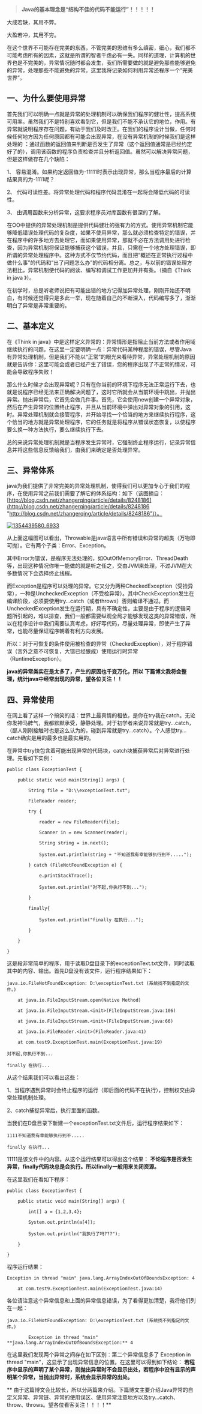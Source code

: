 > **Java的基本理念是“结构不佳的代码不能运行”！！！！！**

大成若缺，其用不弊。

大盈若冲，其用不穷。

在这个世界不可能存在完美的东西，不管完美的思维有多么缜密，细心，我们都不可能考虑所有的因素，这就是所谓的智者千虑必有一失。同样的道理，计算机的世界也是不完美的，异常情况随时都会发生，我们所需要做的就是避免那些能够避免的异常，处理那些不能避免的异常。这里我将记录如何利用异常还程序一个“完美世界”。

## 一、为什么要使用异常

首先我们可以明确一点就是异常的处理机制可以确保我们程序的健壮性，提高系统可用率。虽然我们不是特别喜欢看到它，但是我们不能不承认它的地位，作用。有异常就说明程序存在问题，有助于我们及时改正。在我们的程序设计当做，任何时候任何地方因为任何原因都有可能会出现异常，在没有异常机制的时候我们是这样处理的
：通过函数的返回值来判断是否发生了异常（这个返回值通常是已经约定好了的），调用该函数的程序负责检查并且分析返回值。虽然可以解决异常问题，但是这样做存在几个缺陷：

1、 容易混淆。如果约定返回值为-11111时表示出现异常，那么当程序最后的计算结果真的为-1111呢？

2、 代码可读性差。将异常处理代码和程序代码混淆在一起将会降低代码的可读性。

3、 由调用函数来分析异常，这要求程序员对库函数有很深的了解。

在OO中提供的异常处理机制是提供代码健壮的强有力的方式。使用异常机制它能够降低错误处理代码的复杂度，如果不使用异常，那么就必须检查特定的错误，并在程序中的许多地方去处理它，而如果使用异常，那就不必在方法调用处进行检查，因为异常机制将保证能够捕获这个错误，并且，只需在一个地方处理错误，即所谓的异常处理程序中。这种方式不仅节约代码，而且把“概述在正常执行过程中做什么事”的代码和“出了问题怎么办”的代码相分离。总之，与以前的错误处理方法相比，异常机制使代码的阅读、编写和调试工作更加井井有条。（摘自《Think
in java 》）。

在初学时，总是听老师说把有可能出错的地方记得加异常处理，刚刚开始还不明白，有时候还觉得只是多此一举，现在随着自己的不断深入，代码编写多了，渐渐明白了异常是非常重要的。

## 二、基本定义

在《Think in
java》中是这样定义异常的：异常情形是指阻止当前方法或者作用域继续执行的问题。在这里一定要明确一点：异常代码某种程度的错误，尽管Java有异常处理机制，但是我们不能以“正常”的眼光来看待异常，异常处理机制的原因就是告诉你：这里可能会或者已经产生了错误，您的程序出现了不正常的情况，可能会导致程序失败！

那么什么时候才会出现异常呢？只有在你当前的环境下程序无法正常运行下去，也就是说程序已经无法来正确解决问题了，这时它所就会从当前环境中跳出，并抛出异常。抛出异常后，它首先会做几件事。首先，它会使用new创建一个异常对象，然后在产生异常的位置终止程序，并且从当前环境中弹出对异常对象的引用，这时。异常处理机制就会接管程序，并开始寻找一个恰当的地方来继续执行程序，这个恰当的地方就是异常处理程序，它的任务就是将程序从错误状态恢复，以使程序要么换一种方法执行，要么继续执行下去。

总的来说异常处理机制就是当程序发生异常时，它强制终止程序运行，记录异常信息并将这些信息反馈给我们，由我们来确定是否处理异常。

## 三、异常体系

java为我们提供了非常完美的异常处理机制，使得我们可以更加专心于我们的程序，在使用异常之前我们需要了解它的体系结构：如下（该图摘自：[http://blog.csdn.net/zhangerqing/article/details/8248186](http://blog.csdn.net/zhangerqing/article/details/8248186
"http://blog.csdn.net/zhangerqing/article/details/8248186")）。

[![1354439580_6933](../md/img/chenssy/22185952-834d92bc2bfe498f9a33414cc7a2c8a4.png)](https://images0.cnblogs.com/blog/381060/201311/22185948-7b9c14a60cbc4772a96ff710e58d18cd.png)

从上面这幅图可以看出，Throwable是java语言中所有错误和异常的超类（万物即可抛）。它有两个子类：Error、Exception。

其中Error为错误，是程序无法处理的，如OutOfMemoryError、ThreadDeath等，出现这种情况你唯一能做的就是听之任之，交由JVM来处理，不过JVM在大多数情况下会选择终止线程。

而Exception是程序可以处理的异常。它又分为两种CheckedException（受捡异常），一种是UncheckedException（不受检异常）。其中CheckException发生在编译阶段，必须要使用try…catch（或者throws）否则编译不通过。而UncheckedException发生在运行期，具有不确定性，主要是由于程序的逻辑问题所引起的，难以排查，我们一般都需要纵观全局才能够发现这类的异常错误，所以在程序设计中我们需要认真考虑，好好写代码，尽量处理异常，即使产生了异常，也能尽量保证程序朝着有利方向发展。

所以：对于可恢复的条件使用被检查的异常（CheckedException），对于程序错误（言外之意不可恢复，大错已经酿成）使用运行时异常（RuntimeException）。

**java的异常类实在是太多了，产生的原因也千变万化，所以 下篇博文我将会整理，统计java中经常出现的异常，望各位关注！！**

## 四、异常使用

在网上看了这样一个搞笑的话：世界上最真情的相依，是你在try我在catch。无论你发神马脾气，我都默默承受，静静处理。对于初学者来说异常就是try…catch，（鄙人刚刚接触时也是这么认为的，碰到异常就是try…catch）。个人感觉try…catch确实是用的最多也是最实用的。

在异常中try快包含着可能出现异常的代码块，catch块捕获异常后对异常进行处理。先看如下实例：

    
    
    public class ExceptionTest {
        public static void main(String[] args) {
            String file = "D:\\exceptionTest.txt";
            FileReader reader;
            try {
                reader = new FileReader(file);
                Scanner in = new Scanner(reader);  
                String string = in.next();  
                System.out.println(string + "不知道我有幸能够执行到不.....");
            } catch (FileNotFoundException e) {
                e.printStackTrace();
                System.out.println("对不起,你执行不到...");
            }  
            finally{
                System.out.println("finally 在执行...");
            }
        }
    }

这是段非常简单的程序，用于读取D盘目录下的exceptionText.txt文件，同时读取其中的内容、输出。首先D盘没有该文件，运行程序结果如下：

    
    
    java.io.FileNotFoundException: D:\exceptionTest.txt (系统找不到指定的文件。)
        at java.io.FileInputStream.open(Native Method)
        at java.io.FileInputStream.<init>(FileInputStream.java:106)
        at java.io.FileInputStream.<init>(FileInputStream.java:66)
        at java.io.FileReader.<init>(FileReader.java:41)
        at com.test9.ExceptionTest.main(ExceptionTest.java:19)
    对不起,你执行不到...
    finally 在执行...

从这个结果我们可以看出这些：

1、当程序遇到异常时会终止程序的运行（即后面的代码不在执行），控制权交由异常处理机制处理。

2、catch捕捉异常后，执行里面的函数。

当我们在D盘目录下新建一个exceptionTest.txt文件后，运行程序结果如下：

    
    
    1111不知道我有幸能够执行到不.....
    finally 在执行...

11111是该文件中的内容。从这个运行结果可以得出这个结果：
**不论程序是否发生异常，finally代码块总是会执行。所以finally一般用来关闭资源。**

在这里我们在看如下程序：

    
    
    public class ExceptionTest {
        public static void main(String[] args) {
            int[] a = {1,2,3,4};
            System.out.println(a[4]);
            System.out.println("我执行了吗???");
        }
    }

程序运行结果：

    
    
    Exception in thread "main" java.lang.ArrayIndexOutOfBoundsException: 4
        at com.test9.ExceptionTest.main(ExceptionTest.java:14)

各位请注意这个异常信息和上面的异常信息错误，为了看得更加清楚，我将他们列在一起：

    
    
    java.io.FileNotFoundException: D:\exceptionTest.txt (系统找不到指定的文件。)
            Exception in thread "main" **java.lang.ArrayIndexOutOfBoundsException:** 4

在这里我们发现两个异常之间存在如下区别：第二个异常信息多了 Exception in thread
"main"，这显示了出现异常信息的位置。在这里可以得到如下结论：
**若程序中显示的声明了某个异常，则抛出异常时不会显示出处，若程序中没有显示的声明某个异常，当抛出异常时，系统会显示异常的出处。**

**
由于这篇博文会比较长，所以分两篇来介绍。下篇博文主要介绍Java异常的自定义异常、异常链、异常的使用误区、使用异常注意地方以及try…catch、throw、throws。望各位看客关注！！！！**

